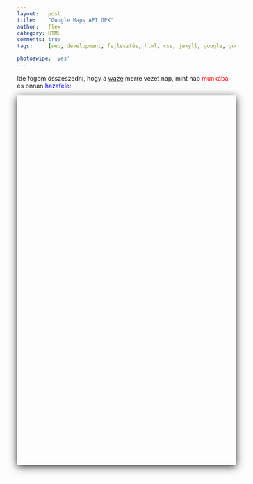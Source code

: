 ```yaml
---
layout:   post
title:    "Google Maps API GPX"
author:   flex
category: HTML
comments: true
tags:     [web, development, fejlesztés, html, css, jekyll, google, google map, map, api, hun]

photoswipe: 'yes'
---
```


Ide fogom összeszedni, hogy a [waze](https://www.waze.com/) merre vezet nap, mint nap <span style="color: red;">munkába</span> és onnan <span style="color: blue;">hazafele</span>:

<script type='text/javascript' src='https://maps.googleapis.com/maps/api/js?key=AIzaSyAubcKvynd2lNrvNQHlTt6b7Q8OBxDzNOg'></script>

<div id="map-wrap" class="overridemaxwidthboth" style="-webkit-box-shadow: 0px 4px 18px rgba(0,0,0,0.84); -moz-box-shadow: 0px 4px 18px rgba(0,0,0,0.84); box-shadow: 0px 4px 18px rgba(0,0,0,0.84); margin-bottom: .5em;">
	<div id="map" style="width:auto; height:850px;"></div>
</div>

<script type="text/javascript"
    src="https://ajax.googleapis.com/ajax/libs/jquery/1.6.1/jquery.min.js">
</script>

<script type="text/javascript"
    src="js/loadgpx.js">
</script>

<!-- https://github.com/peplin/gpxviewer -->

<script type="text/javascript">

	function loadGPXFileIntoGoogleMap( map, filename, color, opacity ) {
	$.ajax( { url: filename, dataType: "xml", success: function( data ) {
		var parser = new GPXParser( data, map );	// 
		parser.setTrackColour( color );     		// Set the track line colour
		parser.setTrackWidth( 5 );          		// Set the track line width
		parser.setTrackOpacity( opacity );			// Set the track line opacity
		parser.setMinTrackPointDelta( 0.001 );		// Set the minimum distance between track points
		parser.centerAndZoom( data );				// 
		parser.addTrackpointsToMap();         		// Add the trackpoints
		parser.addRoutepointsToMap();         		// Add the routepoints
		parser.addWaypointsToMap();           		// Add the waypoints
		} } );
	}

	$( document ).ready( function() {
		var infowindow = new google.maps.InfoWindow();

		var map = new google.maps.Map( document.getElementById( 'map' ), {
			zoom     : 3.5,
			center   : new google.maps.LatLng( 50, -33 ),
			mapTypeId: google.maps.MapTypeId.ROADMAP
		} );
		
	    loadGPXFileIntoGoogleMap( map, "gpx/MOM2HOME20181015.gpx", "#0000ff", .4 ); // blue 1

	    loadGPXFileIntoGoogleMap( map, "gpx/MOM2HOME20181017.gpx", "#0000ff", .4 ); // blue 2
	    
	    loadGPXFileIntoGoogleMap( map, "gpx/HOME2MOM20181018.gpx", "#ff0000", .4 ); // red 3
   	    loadGPXFileIntoGoogleMap( map, "gpx/MOM2HOME20181018.gpx", "#0000ff", .4 ); // blue 
	    
	    loadGPXFileIntoGoogleMap( map, "gpx/HOME2MOM20181019.gpx", "#ff0000", .4 ); // red 4
	    loadGPXFileIntoGoogleMap( map, "gpx/MOM2HOME20181019.gpx", "#0000ff", .4 ); // blue 
	   
	    loadGPXFileIntoGoogleMap( map, "gpx/MOM2HOME20181026.gpx", "#0000ff", .4 ); // blue 5

   	    loadGPXFileIntoGoogleMap( map, "gpx/HOME2MOM20181031.gpx", "#ff0000", .4 ); // red 6

   	    loadGPXFileIntoGoogleMap( map, "gpx/MOM2HOME20181031.gpx", "#0000ff", .4 ); // blue 7

   	    loadGPXFileIntoGoogleMap( map, "gpx/MOM2HOME20181105.gpx", "#0000ff", .4 ); // blue 8

//   	    loadGPXFileIntoGoogleMap( map, "gpx/MOM2HOME20181106.gpx", "#0000ff", .4 ); // blue 9

   	    loadGPXFileIntoGoogleMap( map, "gpx/HOME2MOM20181109.gpx", "#ff0000", .4 ); // red 10
   	    loadGPXFileIntoGoogleMap( map, "gpx/MOM2HOME20181109.gpx", "#0000ff", .4 );

   	    loadGPXFileIntoGoogleMap( map, "gpx/HOME2MOM20181111.gpx", "#ff0000", .4 ); // red 11
   	    loadGPXFileIntoGoogleMap( map, "gpx/MOM2HOME20181111.gpx", "#0000ff", .4 );

   	    loadGPXFileIntoGoogleMap( map, "gpx/HOME2MOM20181112.gpx", "#ff0000", .4 ); // red 12
   	    loadGPXFileIntoGoogleMap( map, "gpx/MOM2HOME20181112.gpx", "#0000ff", .4 );

   	    loadGPXFileIntoGoogleMap( map, "gpx/HOME2MOM20181114.gpx", "#ff0000", .4 ); // red 13

   	    loadGPXFileIntoGoogleMap( map, "gpx/HOME2MOM20181116.gpx", "#ff0000", .4 ); // red 14
   	    loadGPXFileIntoGoogleMap( map, "gpx/MOM2HOME20181116.gpx", "#0000ff", .4 );

   	    loadGPXFileIntoGoogleMap( map, "gpx/HOME2MOM20181119.gpx", "#ff0000", .4 ); // red 15

		loadGPXFileIntoGoogleMap( map, "gpx/MOM2HOME20181120.gpx", "#0000ff", .4 ); // red 16

   	    loadGPXFileIntoGoogleMap( map, "gpx/HOME2MOM20181123.gpx", "#ff0000", .4 ); // red 17
   	    loadGPXFileIntoGoogleMap( map, "gpx/MOM2HOME20181123.gpx", "#0000ff", .4 );

   	    loadGPXFileIntoGoogleMap( map, "gpx/HOME2MOM20181126.gpx", "#ff0000", .4 ); // red 18
   	    loadGPXFileIntoGoogleMap( map, "gpx/MOM2HOME20181126.gpx", "#0000ff", .4 );

   	    loadGPXFileIntoGoogleMap( map, "gpx/HOME2MOM20181128.gpx", "#ff0000", .4 ); // red 19
   	    loadGPXFileIntoGoogleMap( map, "gpx/MOM2HOME20181128.gpx", "#0000ff", .4 );

   	    loadGPXFileIntoGoogleMap( map, "gpx/HOME2MOM20181130.gpx", "#ff0000", .4 ); // red 20
   	    loadGPXFileIntoGoogleMap( map, "gpx/MOM2HOME20181130.gpx", "#0000ff", .4 );

   	    loadGPXFileIntoGoogleMap( map, "gpx/HOME2MOM20181203.gpx", "#ff0000", .4 ); // red 21
   	    loadGPXFileIntoGoogleMap( map, "gpx/MOM2HOME20181203.gpx", "#0000ff", .4 );

   	    loadGPXFileIntoGoogleMap( map, "gpx/MOM2HOME20181204.gpx", "#0000ff", .4 );

   	    loadGPXFileIntoGoogleMap( map, "gpx/HOME2MOM20181205.gpx", "#ff0000", .4 ); // red 23
   	    loadGPXFileIntoGoogleMap( map, "gpx/MOM2HOME20181205.gpx", "#0000ff", .4 );

	    //loadGPXFileIntoGoogleMap( map, "gpx/kornati.gpx" );
	} );

</script>